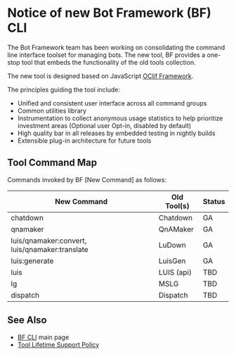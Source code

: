# Notice of new Bot Framework (BF) CLI

The Bot Framework team has been working on consolidating the command line interface toolset for managing bots. The new tool, BF provides a one-stop tool that embeds the functionality of the old tools collection. 

The new tool is designed based on JavaScript [OClif Framework](https://github.com/oclif/oclif). 

The principles guiding the tool include:

* Unified and consistent user interface across all command groups
* Common utilities library
* Instrumentation to collect anonymous usage statistics to help prioritize investment areas (Optional user Opt-in, disabled by default)
* High quality bar in all releases by embedded testing in nightly builds
* Extensible plug-in architecture for future tools


## Tool Command Map

Commands invoked by BF [New Command] as follows:

| New Command                   | Old Tool(s) | Status  |
| ----------------------------- | ----------- | ------- |
| chatdown                      | Chatdown    | GA      |
| qnamaker                      | QnAMaker    | GA      |
| luis/qnamaker:convert, luis/qnamaker:translate  | LuDown      | GA      |
| luis:generate                 | LuisGen     | GA      |
| luis                          | LUIS (api)  | TBD     |
| lg                            | MSLG        | TBD     |
| dispatch                      | Dispatch    | TBD     |



## See Also

* [BF CLI](https://github.com/microsoft/botframework-cli) main page
* [Tool Lifetime Support Policy](./ToolLifetimeSchedule.md)
